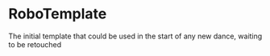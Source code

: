 # RoboTemplate
The initial template that could be used in the start of any new dance, waiting to be retouched
